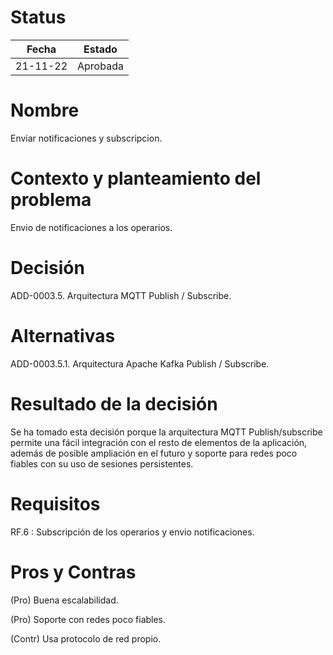 # Status

| Fecha | Estado |
| --- | --- |
| 21-11-22 | Aprobada |

# Nombre

Enviar notificaciones y subscripcion.

# Contexto y planteamiento del problema

Envio de notificaciones a los operarios.

# Decisión

ADD-0003.5. Arquitectura MQTT Publish / Subscribe.

# Alternativas

ADD-0003.5.1. Arquitectura Apache Kafka Publish / Subscribe.

# Resultado de la decisión

Se ha tomado esta decisión porque la arquitectura MQTT Publish/subscribe permite una fácil integración con el resto de elementos de la aplicación, además de posible ampliación en el futuro y soporte para redes poco fiables con su uso de sesiones persistentes.

# Requisitos

RF.6 : Subscripción de los operarios y envio notificaciones.

# Pros y Contras

(Pro) Buena escalabilidad.

(Pro) Soporte con redes poco fiables.

(Contr) Usa protocolo de red propio.
